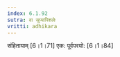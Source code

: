 ```yaml
---
index: 6.1.92
sutra: वा सुप्यापिशलेः
vritti: adhikara
---
```


 संहितायाम् [6।1।71]  एक: पूर्वपरयो: [6।1।84] 